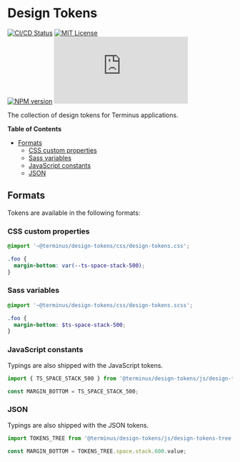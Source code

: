 <h1>Design Tokens</h1>

[![CI/CD Status][github-action-badge]][github-action-link] [![MIT License][license-image]][license-url]  
[![NPM version][npm-version-image]][npm-package] [![Library size][file-size-badge]][raw-distribution-js]

The collection of design tokens for Terminus applications.

<!-- START doctoc generated TOC please keep comment here to allow auto update -->
<!-- DON'T EDIT THIS SECTION, INSTEAD RE-RUN doctoc TO UPDATE -->
**Table of Contents**

- [Formats](#formats)
  - [CSS custom properties](#css-custom-properties)
  - [Sass variables](#sass-variables)
  - [JavaScript constants](#javascript-constants)
  - [JSON](#json)

<!-- END doctoc generated TOC please keep comment here to allow auto update -->

## Formats

Tokens are available in the following formats:

### CSS custom properties

```scss
@import '~@terminus/design-tokens/css/design-tokens.css';

.foo {
  margin-bottom: var(--ts-space-stack-500);
}
```

### Sass variables


```scss
@import '~@terminus/design-tokens/css/design-tokens.scss';

.foo {
  margin-bottom: $ts-space-stack-500;
}
```

### JavaScript constants

Typings are also shipped with the JavaScript tokens.

```javascript
import { TS_SPACE_STACK_500 } from '@terminus/design-tokens/js/design-tokens';

const MARGIN_BOTTOM = TS_SPACE_STACK_500;
```

### JSON

Typings are also shipped with the JSON tokens.

```javascript
import TOKENS_TREE from '@terminus/design-tokens/js/design-tokens-tree';

const MARGIN_BOTTOM = TOKENS_TREE.space.stack.600.value;
```


<!-- Links -->
[license-url]:         https://github.com/GetTerminus/terminus-oss/blob/release/LICENSE
[license-image]:       http://img.shields.io/badge/license-MIT-blue.svg
[npm-version-image]:   http://img.shields.io/npm/v/@terminus/design-tokens.svg
[npm-package]:         https://www.npmjs.com/package/@terminus/design-tokens
[github-action-badge]: https://github.com/GetTerminus/terminus-oss/workflows/Release%20CI/badge.svg
[github-action-link]:  https://github.com/GetTerminus/terminus-oss/actions?query=workflow%3A%22CI+Release%22
[file-size-badge]:     http://img.badgesize.io/https://unpkg.com/@terminus/design-tokens/css/design-tokens.css?compression=gzip
[raw-distribution-js]: https://unpkg.com/@terminus/design-tokens@*/
